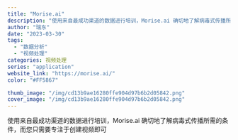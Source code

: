 ```yaml
---
title: "Morise.ai"
description: "使用来自最成功渠道的数据进行培训，Morise.ai 确切地了解病毒式传播所需的条件，而您只需要专注于创建视频即可"
author: "瑞东"
date: "2023-03-30"
tags:
  - "数据分析"
  - "视频处理"
categories: 视频处理
series: "application"
website_link: "https://morise.ai/"
color: "#FF5867"

thumb_image: "/img/cd13b9ae16280ffe904d97b6b2d05842.png"
cover_image: "/img/cd13b9ae16280ffe904d97b6b2d05842.png"
---
```


使用来自最成功渠道的数据进行培训，Morise.ai 确切地了解病毒式传播所需的条件，而您只需要专注于创建视频即可